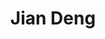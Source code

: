 ---
# Display name

title: Jian Deng
user_groups: ["Graduated Ph.D Students"]



organizations:
- name: 2007-2012 

Interests:
- Computational fluid dynamics and adaptive method

---